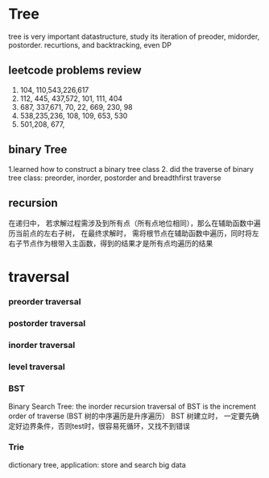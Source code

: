 # Tree
tree is very important datastructure, study its iteration of preoder, midorder, postorder. recurtions, and backtracking, even DP
## leetcode problems review
1. 104, 110,543,226,617
2. 112, 445, 437,572, 101, 111, 404
3. 687, 337,671, 70, 22, 669, 230, 98
4. 538,235,236, 108, 109, 653, 530
5. 501,208, 677,
## binary Tree
1.learned how to construct a binary tree class
2. did the traverse of binary tree class:
  preorder, inorder, postorder and breadthfirst traverse
## recursion
在递归中， 若求解过程需涉及到所有点（所有点地位相同），那么在辅助函数中遍历当前点的左右子树， 在最终求解时， 需将根节点在辅助函数中遍历，同时将左右子节点作为根带入主函数，得到的结果才是所有点均遍历的结果
# traversal
### preorder traversal

### postorder traversal

### inorder traversal

### level traversal
### BST
Binary Search Tree: the inorder recursion traversal of BST is the increment order of traverse (BST 树的中序遍历是升序遍历）
BST 树建立时， 一定要先确定好边界条件，否则test时，很容易死循环，又找不到错误
### Trie
dictionary tree, application: store and search big data
